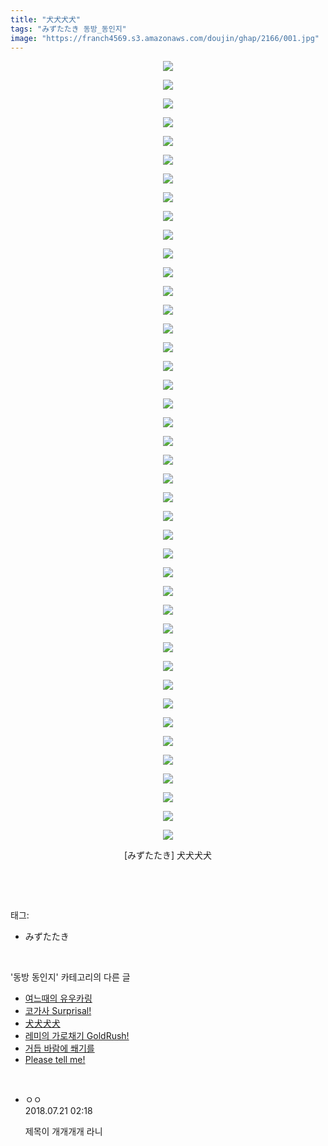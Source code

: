 ```yaml
---
title: "犬犬犬犬"
tags: "みずたたき 동방_동인지"
image: "https://franch4569.s3.amazonaws.com/doujin/ghap/2166/001.jpg"
---
```

<div class="article">
<p style="text-align: center; clear: none; float: none;"><img src="{{ site.imgserver2 }}/ghap/2166/001.jpg"/></p>
<p style="text-align: center; clear: none; float: none;"><img src="{{ site.imgserver2 }}/ghap/2166/002.jpg"/></p>
<p style="text-align: center; clear: none; float: none;"><img src="{{ site.imgserver2 }}/ghap/2166/003.jpg"/></p>
<p style="text-align: center; clear: none; float: none;"><img src="{{ site.imgserver2 }}/ghap/2166/004.jpg"/></p>
<p style="text-align: center; clear: none; float: none;"><img src="{{ site.imgserver2 }}/ghap/2166/005.jpg"/></p>
<p style="text-align: center; clear: none; float: none;"><img src="{{ site.imgserver2 }}/ghap/2166/006.jpg"/></p>
<p style="text-align: center; clear: none; float: none;"><img src="{{ site.imgserver2 }}/ghap/2166/007.jpg"/></p>
<p style="text-align: center; clear: none; float: none;"><img src="{{ site.imgserver2 }}/ghap/2166/008.jpg"/></p>
<p style="text-align: center; clear: none; float: none;"><img src="{{ site.imgserver2 }}/ghap/2166/009.jpg"/></p>
<p style="text-align: center; clear: none; float: none;"><img src="{{ site.imgserver2 }}/ghap/2166/010.jpg"/></p>
<p style="text-align: center; clear: none; float: none;"><img src="{{ site.imgserver2 }}/ghap/2166/011.jpg"/></p>
<p style="text-align: center; clear: none; float: none;"><img src="{{ site.imgserver2 }}/ghap/2166/012.jpg"/></p>
<p style="text-align: center; clear: none; float: none;"><img src="{{ site.imgserver2 }}/ghap/2166/013.jpg"/></p>
<p style="text-align: center; clear: none; float: none;"><img src="{{ site.imgserver2 }}/ghap/2166/014.jpg"/></p>
<p style="text-align: center; clear: none; float: none;"><img src="{{ site.imgserver2 }}/ghap/2166/015.jpg"/></p>
<p style="text-align: center; clear: none; float: none;"><img src="{{ site.imgserver2 }}/ghap/2166/016.jpg"/></p>
<p style="text-align: center; clear: none; float: none;"><img src="{{ site.imgserver2 }}/ghap/2166/017.jpg"/></p>
<p style="text-align: center; clear: none; float: none;"><img src="{{ site.imgserver2 }}/ghap/2166/018.jpg"/></p>
<p style="text-align: center; clear: none; float: none;"><img src="{{ site.imgserver2 }}/ghap/2166/019.jpg"/></p>
<p style="text-align: center; clear: none; float: none;"><img src="{{ site.imgserver2 }}/ghap/2166/020.jpg"/></p>
<p style="text-align: center; clear: none; float: none;"><img src="{{ site.imgserver2 }}/ghap/2166/021.jpg"/></p>
<p style="text-align: center; clear: none; float: none;"><img src="{{ site.imgserver2 }}/ghap/2166/022.jpg"/></p>
<p style="text-align: center; clear: none; float: none;"><img src="{{ site.imgserver2 }}/ghap/2166/023.jpg"/></p>
<p style="text-align: center; clear: none; float: none;"><img src="{{ site.imgserver2 }}/ghap/2166/024.jpg"/></p>
<p style="text-align: center; clear: none; float: none;"><img src="{{ site.imgserver2 }}/ghap/2166/025.jpg"/></p>
<p style="text-align: center; clear: none; float: none;"><img src="{{ site.imgserver2 }}/ghap/2166/026.jpg"/></p>
<p style="text-align: center; clear: none; float: none;"><img src="{{ site.imgserver2 }}/ghap/2166/027.jpg"/></p>
<p style="text-align: center; clear: none; float: none;"><img src="{{ site.imgserver2 }}/ghap/2166/028.jpg"/></p>
<p style="text-align: center; clear: none; float: none;"><img src="{{ site.imgserver2 }}/ghap/2166/029.jpg"/></p>
<p style="text-align: center; clear: none; float: none;"><img src="{{ site.imgserver2 }}/ghap/2166/030.jpg"/></p>
<p style="text-align: center; clear: none; float: none;"><img src="{{ site.imgserver2 }}/ghap/2166/031.jpg"/></p>
<p style="text-align: center; clear: none; float: none;"><img src="{{ site.imgserver2 }}/ghap/2166/032.jpg"/></p>
<p style="text-align: center; clear: none; float: none;"><img src="{{ site.imgserver2 }}/ghap/2166/033.jpg"/></p>
<p style="text-align: center; clear: none; float: none;"><img src="{{ site.imgserver2 }}/ghap/2166/034.jpg"/></p>
<p style="text-align: center; clear: none; float: none;"><img src="{{ site.imgserver2 }}/ghap/2166/035.jpg"/></p>
<p style="text-align: center; clear: none; float: none;"><img src="{{ site.imgserver2 }}/ghap/2166/036.jpg"/></p>
<p style="text-align: center; clear: none; float: none;"><img src="{{ site.imgserver2 }}/ghap/2166/037.jpg"/></p>
<p style="text-align: center; clear: none; float: none;"><img src="{{ site.imgserver2 }}/ghap/2166/038.jpg"/></p>
<p style="text-align: center; clear: none; float: none;"><img src="{{ site.imgserver2 }}/ghap/2166/039.jpg"/></p>
<p style="text-align: center; clear: none; float: none;"><img src="{{ site.imgserver2 }}/ghap/2166/040.jpg"/></p>
<p style="text-align: center; clear: none; float: none;"><img src="{{ site.imgserver2 }}/ghap/2166/041.jpg"/></p>
<p style="text-align: center; clear: none; float: none;"><img src="{{ site.imgserver2 }}/ghap/2166/042.jpg"/></p>
<p style="text-align: center; clear: none; float: none;">[みずたたき] 犬犬犬犬</p>
<p><br/></p>
</div><br/>
<div class="tagTrail">
<p>태그: </p>
<ul>
<li>みずたたき</li>
</ul>
</div><br/>
<div class="another">
<p>'동방 동인지' 카테고리의 다른 글</p>
<ul>
<li><a href="/ghap_2168">여느때의 유우카링</a></li>
<li><a href="/ghap_2167">코가사 Surprisal!</a></li>
<li><a href="/ghap_2166">犬犬犬犬</a></li>
<li><a href="/ghap_2163">레미의 가로채기 GoldRush!</a></li>
<li><a href="/ghap_2162">거듭 바람에 쐐기를</a></li>
<li><a href="/ghap_2161">Please tell me!</a></li>
</ul>
</div><br/>
<div class="cb_module cb_fluid">
<div class="cb_wrt cb_profile">
<div class="comment">
<ul>
<li class="cb_thumb_off" id="comment15291010">
<div class="cb_comment_area">
<div class="cb_info_area">
<div class="cb_section">
<span class="cb_nick_name">ㅇㅇ</span>
</div>
<div class="cb_section">
<span class="cb_date">2018.07.21 02:18 </span>
</div>
</div>
<div class="cb_dsc_comment">
<p class="cb_dsc">
											제목이 개개개개 라니
										</p>
</div>
</div></li>
</ul>
</div>
</div><!-- commentList close -->
</div><br/>
